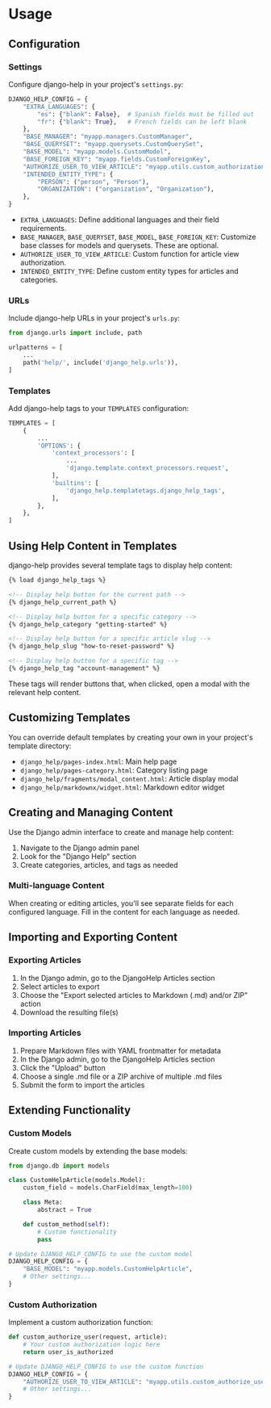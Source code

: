 # Usage

## Configuration

### Settings

Configure django-help in your project's `settings.py`:

```python
DJANGO_HELP_CONFIG = {
    "EXTRA_LANGUAGES": {
        "es": {"blank": False},  # Spanish fields must be filled out
        "fr": {"blank": True},   # French fields can be left blank
    },
    "BASE_MANAGER": "myapp.managers.CustomManager",
    "BASE_QUERYSET": "myapp.querysets.CustomQuerySet",
    "BASE_MODEL": "myapp.models.CustomModel",
    "BASE_FOREIGN_KEY": "myapp.fields.CustomForeignKey",
    "AUTHORIZE_USER_TO_VIEW_ARTICLE": "myapp.utils.custom_authorization_function",
    "INTENDED_ENTITY_TYPE": {
        "PERSON": ("person", "Person"),
        "ORGANIZATION": ("organization", "Organization"),
    },
}
```

- `EXTRA_LANGUAGES`: Define additional languages and their field requirements.
- `BASE_MANAGER`, `BASE_QUERYSET`, `BASE_MODEL`, `BASE_FOREIGN_KEY`: Customize base classes for models and querysets. These are optional.
- `AUTHORIZE_USER_TO_VIEW_ARTICLE`: Custom function for article view authorization.
- `INTENDED_ENTITY_TYPE`: Define custom entity types for articles and categories.

### URLs

Include django-help URLs in your project's `urls.py`:

```python
from django.urls import include, path

urlpatterns = [
    ...
    path('help/', include('django_help.urls')),
]
```

### Templates

Add django-help tags to your `TEMPLATES` configuration:

```python
TEMPLATES = [
    {
        ...
        'OPTIONS': {
            'context_processors': [
                ...
                'django.template.context_processors.request',
            ],
            'builtins': [
                'django_help.templatetags.django_help_tags',
            ],
        },
    },
]
```

## Using Help Content in Templates

django-help provides several template tags to display help content:

```html
{% load django_help_tags %}

<!-- Display help button for the current path -->
{% django_help_current_path %}

<!-- Display help button for a specific category -->
{% django_help_category "getting-started" %}

<!-- Display help button for a specific article slug -->
{% django_help_slug "how-to-reset-password" %}

<!-- Display help button for a specific tag -->
{% django_help_tag "account-management" %}
```

These tags will render buttons that, when clicked, open a modal with the relevant help content.

## Customizing Templates

You can override default templates by creating your own in your project's template directory:

- `django_help/pages-index.html`: Main help page
- `django_help/pages-category.html`: Category listing page
- `django_help/fragments/modal_content.html`: Article display modal
- `django_help/markdownx/widget.html`: Markdown editor widget

## Creating and Managing Content

Use the Django admin interface to create and manage help content:

1. Navigate to the Django admin panel
2. Look for the "Django Help" section
3. Create categories, articles, and tags as needed

### Multi-language Content

When creating or editing articles, you'll see separate fields for each configured language. Fill in the content for each language as needed.

## Importing and Exporting Content

### Exporting Articles

1. In the Django admin, go to the DjangoHelp Articles section
2. Select articles to export
3. Choose the "Export selected articles to Markdown (.md) and/or ZIP" action
4. Download the resulting file(s)

### Importing Articles

1. Prepare Markdown files with YAML frontmatter for metadata
2. In the Django admin, go to the DjangoHelp Articles section
3. Click the "Upload" button
4. Choose a single .md file or a ZIP archive of multiple .md files
5. Submit the form to import the articles

## Extending Functionality

### Custom Models

Create custom models by extending the base models:

```python
from django.db import models

class CustomHelpArticle(models.Model):
    custom_field = models.CharField(max_length=100)

    class Meta:
        abstract = True

    def custom_method(self):
        # Custom functionality
        pass

# Update DJANGO_HELP_CONFIG to use the custom model
DJANGO_HELP_CONFIG = {
    "BASE_MODEL": "myapp.models.CustomHelpArticle",
    # Other settings...
}
```

### Custom Authorization

Implement a custom authorization function:

```python
def custom_authorize_user(request, article):
    # Your custom authorization logic here
    return user_is_authorized

# Update DJANGO_HELP_CONFIG to use the custom function
DJANGO_HELP_CONFIG = {
    "AUTHORIZE_USER_TO_VIEW_ARTICLE": "myapp.utils.custom_authorize_user",
    # Other settings...
}
```
